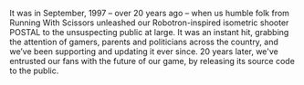 It was in September, 1997 – over 20 years ago – when us humble folk from Running With Scissors unleashed our Robotron-inspired isometric shooter POSTAL to the unsuspecting public at large. It was an instant hit, grabbing the attention of gamers, parents and politicians across the country, and we’ve been supporting and updating it ever since. 20 years later, we've entrusted our fans with the future of our game, by releasing its source code to the public.

